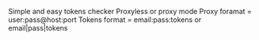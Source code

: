 Simple and easy tokens checker
Proxyless or proxy mode
Proxy foramat = user:pass@host:port
Tokens format = email:pass:tokens or email|pass|tokens

